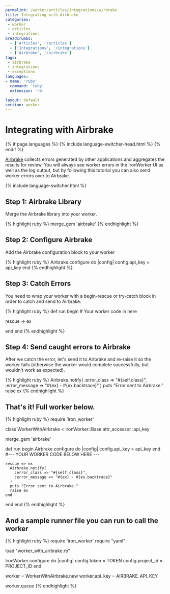 ```yaml
---
permalink: /worker/articles/integrations/airbrake
title: Integrating with Airbrake
categories:
 - worker
 - articles
 - integrations
breadcrumbs:
  - ['Articles', '/articles']
  - ['Integrations', '/integrations']
  - ['Airbrake', '/airbrake']
tags:
 - airbrake
 - integrations
 - exceptions
languages:
- name: 'ruby'
  command: 'ruby'
  extension: 'rb'

layout: default
section: worker
---
```


# Integrating with Airbrake

{% if page.languages %}
{% include language-switcher-head.html %}
{% endif %}

[Airbrake](http://www.airbrake.io) collects errors generated by other applications and aggregates the results for review. You
will always see worker errors in the IronWorker UI as well as the log output, but by following this tutorial you can also
send worker errors over to Airbrake.

{% include language-switcher.html %}

## Step 1: Airbrake Library

Merge the Airbrake library into your worker.

<div class="ruby">
{% highlight ruby %}
merge_gem 'airbrake'
{% endhighlight %}
</div>


## Step 2: Configure Airbrake

Add the Airbrake configuration block to your worker

<div class="ruby">
{% highlight ruby %}
Airbrake.configure do |config|
  config.api_key = api_key
end
{% endhighlight %}
</div>



## Step 3: Catch Errors

You need to wrap your worker with a begin-rescue or try-catch block in order to catch and send to Airbrake.

<div class="ruby">
{% highlight ruby %}
def run
  begin
    # Your worker code in here

  rescue => ex

  end
end
{% endhighlight %}
</div>



## Step 4: Send caught errors to Airbrake

After we catch the error, let's send it to Airbrake and re-raise it so the worker fails (otherwise the worker would complete successfully, but wouldn't work as expected).

<div class="ruby">
{% highlight ruby %}
Airbrake.notify(
  :error_class => "#{self.class}",
  :error_message => "#{ex} - #{ex.backtrace}"
)
puts "Error sent to Airbrake."
raise ex
{% endhighlight %}
</div>





## That's it! Full worker below.

<div class="ruby">
{% highlight ruby %}
require 'iron_worker'

class WorkerWithAirbrake < IronWorker::Base
  attr_accessor :api_key

  merge_gem 'airbrake'

  def run
    begin
      Airbrake.configure do |config|
        config.api_key = api_key
      end
      #--- YOUR WORKER CODE BELOW HERE ---


    rescue => ex
      Airbrake.notify(
        :error_class => "#{self.class}",
        :error_message => "#{ex} - #{ex.backtrace}"
      )
      puts "Error sent to Airbrake."
      raise ex
    end
  end
end
{% endhighlight %}
</div>



## And a sample runner file you can run to call the worker

<div class="ruby">
{% highlight ruby %}
require 'iron_worker'
require "yaml"

load "worker_with_airbrake.rb"

IronWorker.configure do |config|
  config.token = TOKEN
  config.project_id = PROJECT_ID
end

worker = WorkerWithAirbrake.new
worker.api_key = AIRBRAKE_API_KEY

worker.queue
{% endhighlight %}
</div>
